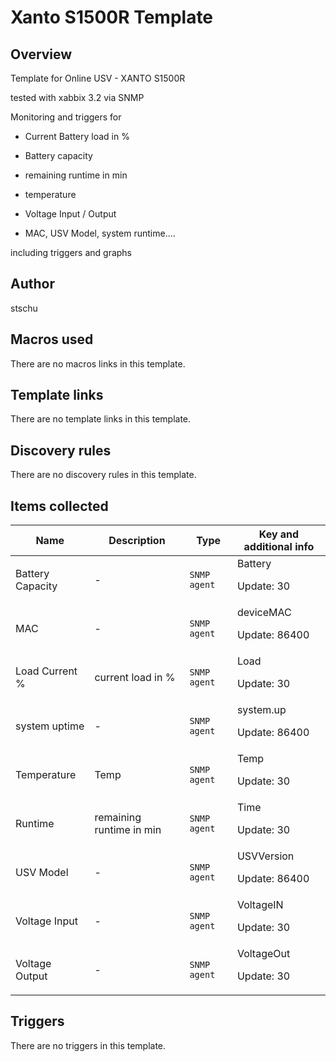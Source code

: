# Xanto S1500R Template

## Overview

Template for Online USV - XANTO S1500R


tested with xabbix 3.2 via SNMP


 


Monitoring and triggers for


- Current Battery load in %


- Battery capacity


- remaining runtime in min


- temperature


- Voltage Input / Output


- MAC, USV Model, system runtime....


 


including triggers and graphs



## Author

stschu

## Macros used

There are no macros links in this template.

## Template links

There are no template links in this template.

## Discovery rules

There are no discovery rules in this template.

## Items collected

|Name|Description|Type|Key and additional info|
|----|-----------|----|----|
|Battery Capacity|<p>-</p>|`SNMP agent`|Battery<p>Update: 30</p>|
|MAC|<p>-</p>|`SNMP agent`|deviceMAC<p>Update: 86400</p>|
|Load Current %|<p>current load in %</p>|`SNMP agent`|Load<p>Update: 30</p>|
|system uptime|<p>-</p>|`SNMP agent`|system.up<p>Update: 86400</p>|
|Temperature|<p>Temp</p>|`SNMP agent`|Temp<p>Update: 30</p>|
|Runtime|<p>remaining runtime in min</p>|`SNMP agent`|Time<p>Update: 30</p>|
|USV Model|<p>-</p>|`SNMP agent`|USVVersion<p>Update: 86400</p>|
|Voltage Input|<p>-</p>|`SNMP agent`|VoltageIN<p>Update: 30</p>|
|Voltage Output|<p>-</p>|`SNMP agent`|VoltageOut<p>Update: 30</p>|
## Triggers

There are no triggers in this template.

